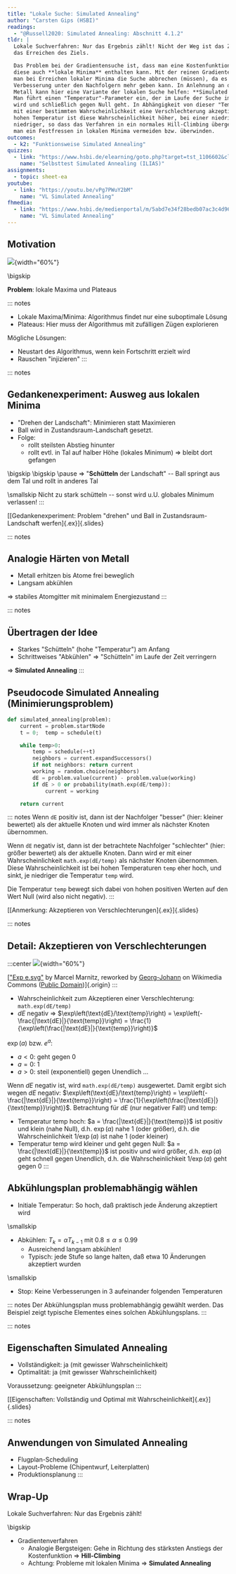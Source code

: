 ```yaml
---
title: "Lokale Suche: Simulated Annealing"
author: "Carsten Gips (HSBI)"
readings:
  - "@Russell2020: Simulated Annealing: Abschnitt 4.1.2"
tldr: |
  Lokale Suchverfahren: Nur das Ergebnis zählt! Nicht der Weg ist das Ziel, sondern nur
  das Erreichen des Ziels.

  Das Problem bei der Gradientensuche ist, dass man eine Kostenfunktion benötigt und
  diese auch **lokale Minima** enthalten kann. Mit der reinen Gradientensuche würde
  man bei Erreichen lokaler Minima die Suche abbrechen (müssen), da es keine weitere
  Verbesserung unter den Nachfolgern mehr geben kann. In Anlehnung an das Abkühlen von
  Metall kann hier eine Variante der lokalen Suche helfen: **Simulated Annealing**.
  Man führt einen "Temperatur"-Parameter ein, der im Laufe der Suche immer kleiner
  wird und schließlich gegen Null geht. In Abhängigkeit von dieser "Temperatur" wird
  mit einer bestimmten Wahrscheinlichkeit eine Verschlechterung akzeptiert: Bei einer
  hohen Temperatur ist diese Wahrscheinlichkeit höher, bei einer niedrigen Temperatur
  niedriger, so dass das Verfahren in ein normales Hill-Climbing übergeht. Damit kann
  man ein Festfressen in lokalen Minima vermeiden bzw. überwinden.
outcomes:
  - k2: "Funktionsweise Simulated Annealing"
quizzes:
  - link: "https://www.hsbi.de/elearning/goto.php?target=tst_1106602&client_id=FH-Bielefeld"
    name: "Selbsttest Simulated Annealing (ILIAS)"
assignments:
  - topic: sheet-ea
youtube:
  - link: "https://youtu.be/vPg7PWuY2bM"
    name: "VL Simulated Annealing"
fhmedia:
  - link: "https://www.hsbi.de/medienportal/m/5abd7e34f28bedb07ac3c4d9665a493bbf5b5cedfb97e91f9f2d8be0a3bace4e628a0b0ac2530e146ccbb0fd2de2fc99b48604d15c8b864b3f58825e8ca99260"
    name: "VL Simulated Annealing"
---
```



## Motivation

![](images/hill-climbing.png){width="60%"}

\bigskip

**Problem**: lokale Maxima und Plateaus

::: notes
*   Lokale Maxima/Minima: Algorithmus findet nur eine suboptimale Lösung
*   Plateaus: Hier muss der Algorithmus mit zufälligen Zügen explorieren


Mögliche Lösungen:

*   Neustart des Algorithmus, wenn kein Fortschritt erzielt wird
*   Rauschen "injizieren"
:::


::: notes
## Gedankenexperiment: Ausweg aus lokalen Minima

*   "Drehen der Landschaft": Minimieren statt Maximieren
*   Ball wird in Zustandsraum-Landschaft gesetzt.
*   Folge:
    *   rollt steilsten Abstieg hinunter
    *   rollt evtl. in Tal auf halber Höhe (lokales Minimum)
        => bleibt dort gefangen

\bigskip
\bigskip
\pause
=> "**Schütteln** der Landschaft" -- Ball springt aus dem Tal und
rollt in anderes Tal

\smallskip
Nicht zu stark schütteln -- sonst wird u.U. globales Minimum verlassen!
:::

[[Gedankenexperiment: Problem "drehen" und Ball in Zustandsraum-Landschaft werfen]{.ex}]{.slides}


::: notes
## Analogie Härten von Metall

*   Metall erhitzen bis Atome frei beweglich
*   Langsam abkühlen

=> stabiles Atomgitter mit minimalem Energiezustand
:::


::: notes
## Übertragen der Idee

*   Starkes "Schütteln" (hohe "Temperatur") am Anfang
*   Schrittweises "Abkühlen" => "Schütteln" im Laufe der Zeit
    verringern

=> **Simulated Annealing**
:::


## Pseudocode Simulated Annealing (Minimierungsproblem)

```python
def simulated_annealing(problem):
    current = problem.startNode
    t = 0;  temp = schedule(t)

    while temp>0:
        temp = schedule(++t)
        neighbors = current.expandSuccessors()
        if not neighbors: return current
        working = random.choice(neighbors)
        dE = problem.value(current) - problem.value(working)
        if dE > 0 or probability(math.exp(dE/temp)):
            current = working

    return current
```

::: notes
Wenn `dE` positiv ist, dann ist der Nachfolger "besser" (hier: kleiner bewertet) als der aktuelle Knoten und wird immer
als nächster Knoten übernommen.

Wenn `dE` negativ ist, dann ist der betrachtete Nachfolger "schlechter" (hier: größer bewertet) als der aktuelle Knoten.
Dann wird er mit einer Wahrscheinlichkeit `math.exp(dE/temp)` als nächster Knoten übernommen. Diese
Wahrscheinlichkeit ist bei hohen Temperaturen `temp` eher hoch, und sinkt, je niedriger die Temperatur `temp` wird.

Die Temperatur `temp` bewegt sich dabei von hohen positiven Werten auf den Wert Null (wird also nicht negativ).
:::

[[Anmerkung: Akzeptieren von Verschlechterungen]{.ex}]{.slides}


::: notes
## Detail: Akzeptieren von Verschlechterungen

:::center
![](https://upload.wikimedia.org/wikipedia/commons/thumb/3/38/Exp_e.svg/524px-Exp_e.svg.png){width="60%"}

[["Exp e.svg"](https://commons.wikimedia.org/wiki/File:Exp_e.svg) by Marcel Marnitz, reworked by [Georg-Johann](https://commons.wikimedia.org/wiki/User:Georg-Johann) on Wikimedia Commons ([Public Domain](https://en.wikipedia.org/wiki/Public_domain))]{.origin}
:::

*   Wahrscheinlichkeit zum Akzeptieren einer Verschlechterung: `math.exp(dE/temp)`
*   $dE$ negativ => $\exp\left(\text{dE}/\text{temp}\right) = \exp\left(-\frac{|\text{dE}|}{\text{temp}}\right) = \frac{1}{\exp\left(\frac{|\text{dE}|}{\text{temp}}\right)}$

$\exp(a)$ bzw. $e^a$:
*   $a<0$: geht gegen 0
*   $a=0$: 1
*   $a>0$: steil (exponentiell) gegen Unendlich ...

Wenn $dE$ negativ ist, wird `math.exp(dE/temp)` ausgewertet. Damit ergibt sich wegen $dE$ negativ:
$\exp\left(\text{dE}/\text{temp}\right) = \exp\left(-\frac{|\text{dE}|}{\text{temp}}\right) = \frac{1}{\exp\left(\frac{|\text{dE}|}{\text{temp}}\right)}$.
Betrachtung für $dE$ (nur negativer Fall!) und $\text{temp}$:
*   Temperatur $\text{temp}$ hoch: $a = \frac{|\text{dE}|}{\text{temp}}$ ist positiv und klein (nahe Null), d.h. $\exp(a)$ nahe 1 (oder
    größer), d.h. die Wahrscheinlichkeit $1/\exp(a)$ ist nahe 1 (oder kleiner)
*   Temperatur $\text{temp}$ wird kleiner und geht gegen Null: $a = \frac{|\text{dE}|}{\text{temp}}$ ist positiv und wird größer, d.h.
    $\exp(a)$ geht schnell gegen Unendlich, d.h. die Wahrscheinlichkeit $1/\exp(a)$ geht gegen 0
:::


## Abkühlungsplan problemabhängig wählen

*   Initiale Temperatur: So hoch, daß praktisch jede Änderung akzeptiert wird

\smallskip

*   Abkühlen: $T_k = \alpha T_{k-1}$ mit $0.8 \le \alpha \le 0.99$
    *   Ausreichend langsam abkühlen!
    *   Typisch: jede Stufe so lange halten, daß etwa 10 Änderungen akzeptiert wurden

\smallskip

*   Stop: Keine Verbesserungen in 3 aufeinander folgenden Temperaturen

::: notes
Der Abkühlungsplan muss problemabhängig gewählt werden. Das Beispiel zeigt typische Elementes
eines solchen Abkühlungsplans.
:::


::: notes
## Eigenschaften Simulated Annealing

*   Vollständigkeit: ja (mit gewisser Wahrscheinlichkeit)
*   Optimalität: ja (mit gewisser Wahrscheinlichkeit)

Voraussetzung: geeigneter Abkühlungsplan
:::

[[Eigenschaften: Vollständig und Optimal mit Wahrscheinlichkeit]{.ex}]{.slides}


::: notes
## Anwendungen von Simulated Annealing

*   Flugplan-Scheduling
*   Layout-Probleme (Chipentwurf, Leiterplatten)
*   Produktionsplanung
:::


## Wrap-Up

Lokale Suchverfahren: Nur das Ergebnis zählt!

\bigskip

*   Gradientenverfahren
    *   Analogie Bergsteigen: Gehe in Richtung des stärksten Anstiegs der
        Kostenfunktion => **Hill-Climbing**
    *   Achtung: Probleme mit lokalen Minima => **Simulated Annealing**
